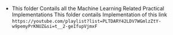 - This folder Contails all the Machine Learning Related Practical Implementations
This folder contails Implementation of this link `https://youtube.com/playlist?list=PLTDARY42LDV7WGmlzZtY-w9pemyPrKNUZ&si=t__2-geIfupVjmxF`
